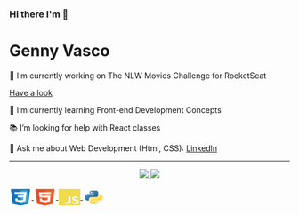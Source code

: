 ### Hi there I'm 👋
# Genny Vasco

🔭 I’m currently working on The NLW Movies Challenge for RocketSeat


[Have a look](https://github.com/GnyVasco/nlw-desafio-extra)


📌 I’m currently learning Front-end Development Concepts


📚 I’m looking for help with React classes


💬 Ask me about Web Development (Html, CSS): 
[Linkedln](https://www.linkedin.com/in/genny-vasco-0ab19721b/)

---
<div align="center" dir="auto">
<a href="https://github.com/GnyVasco">
<img height="180em" src="https://github-readme-stats.vercel.app/api?username=GnyVasco" data-canonical-src="https://github-readme-stats.vercel.app/api?username=GnyVasco&amp;show_icons=true&amp;theme=github_dark&amp;include_all_commits=true&amp;count_private=true" style="max-width: 100%;">
<img height="180em" src="https://github-readme-stats.vercel.app/api/top-langs/?username=GnyVasco" data-canonical-src="https://github-readme-stats.vercel.app/api/top-langs/?username=GnyVasco&amp;layout=compact&amp;langs_count=7&amp;theme=github_dark" style="max-width: 100%;">
 </a></div><a href="https://github.com/GnyVasco">
 
 <div dir="auto"><br>
  <img align="center" alt="Genny-CSS" height="30" width="40" src="https://raw.githubusercontent.com/devicons/devicon/master/icons/css3/css3-original.svg" style="max-width: 100%;">
  <img align="center" alt="Genny-HTML" height="30" width="40" src="https://raw.githubusercontent.com/devicons/devicon/master/icons/html5/html5-original.svg" style="max-width: 100%;">
  <img align="center" alt="Genny-Js" height="30" width="40" src="https://raw.githubusercontent.com/devicons/devicon/master/icons/javascript/javascript-plain.svg" style="max-width: 100%;">
  <img align="center" alt="Genny-Python" height="30" width="40" src="https://raw.githubusercontent.com/devicons/devicon/master/icons/python/python-original.svg" style="max-width: 100%;">
  
</div>
